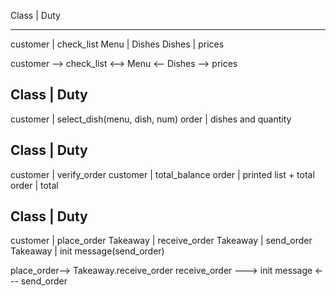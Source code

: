 Class    |    Duty
_____________________
customer | check_list
Menu     | Dishes
Dishes   | prices



customer --> check_list <--> Menu <-- Dishes --> prices


Class    | Duty
--------------
customer | select_dish(menu, dish, num)
order    | dishes and quantity



Class | Duty
--------------
customer | verify_order
customer | total_balance
order    | printed list + total
order    | total



Class | Duty
--------------
customer | place_order
Takeaway | receive_order
Takeaway | send_order
Takeaway | init message(send_order)



place_order--> Takeaway.receive_order
receive_order ---> init message <--- send_order
